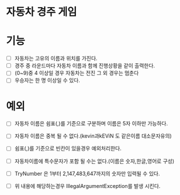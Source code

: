 # 자동차 경주 게임

# 기능

- [ ] 자동차는 고유의 이름과 위치를 가진다.
- [ ] 경주 중 라운드마다 자동차 이름과 함께 진행상황을 같이 출력한다.
- [ ] (0~9)중 4 이상일 경우 자동차는 전진 그 외 경우는 멈춘다
- [ ] 우승자는 한 명 이상일 수 있다.

# 예외

- [ ] 자동차 이름은 쉼표(,)를 기준으로 구분하며 이름은 5자 이하만 가능하다.
- [ ] 자동차 이름은 중복 될 수 없다.(kevin과kEViN 도 같은이름 대소문자유의)
- [ ] 쉼표(,)를 기준으로 빈칸이 있을경우 예외처리한다.
- [ ] 자동차이름에 특수문자가 포함 될 수는 없다.(이름은 숫자,한글,영어로 구성)
- [ ] TryNumber 은 1부터 2,147,483,647까지의 숫자만 입력될 수 있다.
- [ ] 위 내용에 해당하는경우 IllegalArgumentException를 발생 시킨다.

